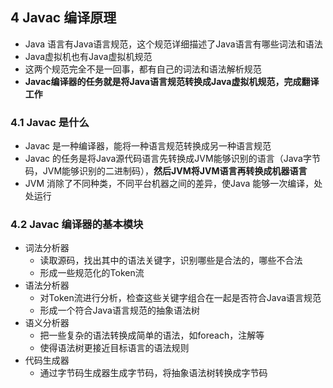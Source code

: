 ## 4 Javac 编译原理 ##
* Java 语言有Java语言规范，这个规范详细描述了Java语言有哪些词法和语法
* Java虚拟机也有Java虚拟机规范
* 这两个规范完全不是一回事，都有自己的词法和语法解析规范
* **Javac编译器的任务就是将Java语言规范转换成Java虚拟机规范，完成翻译工作**

### 4.1 Javac 是什么 ###
* Javac 是一种编译器，能将一种语言规范转换成另一种语言规范
* Javac 的任务是将Java源代码语言先转换成JVM能够识别的语言（Java字节码，JVM能够识别的二进制码），**然后JVM将JVM语言再转换成机器语言**
* JVM 消除了不同种类，不同平台机器之间的差异，使Java 能够一次编译，处处运行

### 4.2 Javac 编译器的基本模块 ###
* 词法分析器
	* 读取源码，找出其中的语法关键字，识别哪些是合法的，哪些不合法
	* 形成一些规范化的Token流
* 语法分析器
	* 对Token流进行分析，检查这些关键字组合在一起是否符合Java语言规范
	* 形成一个符合Java语言规范的抽象语法树
* 语义分析器
	* 把一些复杂的语法转换成简单的语法，如foreach，注解等
	* 使得语法树更接近目标语言的语法规则
* 代码生成器
	* 通过字节码生成器生成字节码，将抽象语法树转换成字节码
